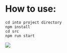 # How to use:

```
cd into project directory
npm install
cd src
npm run start
```
![](https://user-images.githubusercontent.com/4261092/83318003-e6346e80-a1e5-11ea-8239-8b759d819bbb.png)
